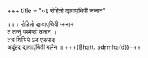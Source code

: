 +++
title = "०६ रोहितो द्यावापृथिवी जजान"

+++
रोहितो द्यावापृथिवी जजान  
तं तन्तुं परमेष्ठी ततान ।  
तत्र शिश्रिये ऽज एकपाद्  
अदृंहद् द्यावापृथिवी बलेन ॥ +++(Bhatt. adṛṃha(d))+++